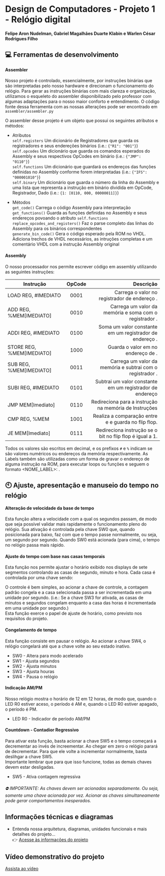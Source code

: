 # Design de Computadores - Projeto 1 - Relógio digital
#### Felipe Aron Nudelman, Gabriel Magalhães Duarte Klabin e Warlen César Rodrigues Filho

## :computer: Ferramentas de desenvolvimento

#### Assembler
Nosso projeto é controlado, essencialmente, por instruções binárias que são interpretadas pelo nosso hardware e direcionam o funcionamento do relógio. Para gerar as instruções binárias com mais clareza e organização, utilizamos o esqueleto do assembler disponibilizado pelo professor com algumas adaptações para o nosso maior conforto e entendimento.
O código fonte dessa ferramenta com as nossas alterações pode ser encontrado em `assembler/assembler.py`

O assembler desse projeto é um objeto que possui os seguintes atributos e métodos:

- Atributos  
`self.registers` Um dicionário de Registradores que guarda os registradores e seus endereções binários (i.e.: `{"R1": "001"}`)  
`self.opcodes` Um dicionário que guarda os comandos esperados do Assembly e seus respectivos OpCodes em binário (i.e.: `{"JMP": "0110"}`)  
`self.functions` Um dicionário que guardará os endereços das funções definidas no Assembly conforme forem interpretadas (i.e.: `{"IFS":  "000001010"}`)  
`self.binary` Um dicionário que guarda o número da linha do Assembly e uma lista que representa a instrução em binário dividida em OpCode, Registrador, Dado (i.e.: `{1: [0110, 000, 00000011]}`)  

- Métodos  
`get_code()` Carrega o código Assembly para interpretação  
`get_functions()` Guarda as funções definidas no Assembly e seus endereços povoando o atributo `self.functions`  
`replace_opcodes_and_registers()` Faz o parse completo das linhas do Assembly para os binários correspondentes  
`generate_bin_code()` Gera o código esperado pela ROM no VHDL. Adiciona trechos de VHDL necessários, as intruções completas e um comentário VHDL com a instrução Assembly original  

#### Assembly
O nosso processador nos permite escrever código em assembly utilizando as seguintes instruções:

|            Instrução      | OpCode        | Descrição                                                       |
| --------------------------|:-------------:|----------------------------------------------------------------:|
| LOAD REG, #IMEDIATO       |      0001     | Carrega o valor <IMEDIATO> no registrador de endereço <REG>.    |
| ADD REG, %MEM[IMEDIATO]   |      0010     | Carrega um valor da memória e soma com o registrador <REG>.     |
| ADDI REG, #IMEDIATO       |      0100     | Soma um valor constante em um registrador de endereço <REG>.    |
| STORE REG, %MEM[IMEDIATO] |      1000     | Guarda o valor em <REG> no endereço de <MEM>.                   |
| SUB REG, %MEM[IMEDIATO]   |      0011     | Carrega um valor da memória e subtrai com o registrador <REG>.  |
| SUBI REG, #IMEDIATO       |      0101     | Subtrai um valor constante em um registrador de endereço <REG>  |
| JMP MEM[Imediato]         |      0110     | Redireciona para a instrução <MEM> na memória de Instruções     |
| CMP REG, %MEM             |      1001     | Realiza a comparação entre <REG> e <MEM> e guarda no flip flop. |
| JE MEM[Imediato]          |      0111     | Redireciona instrução se o bit no flip flop é igual a 1.        |


Todos os valores são escritos em decimal, e os prefixos `#` e `%` indicam se são valores numéricos ou endereços da memória respectivamente. 
As Labels também são utilizadas como um forma de gravar o endereço de alguma instrução na ROM, para  executar loops ou funções e seguem o formato <NOME_LABEL>: <INSTRUCAO>.


## :clock10: Ajuste, apresentação e manuseio do tempo no relógio

#### Alteração de velocidade da base de tempo
Esta função altera a velocidade com a qual os segundos passam, de modo que seja possível validar mais rapidamente o funcionamento pleno do relógio. Sua ativação é controlada pela chave SW0 que, quando posicionada para baixo, 
faz com que o tempo passe normalmente, ou seja, um segundo por segundo. Quando SW0 está acionada (para cima), o tempo no relógio passa mais rápido.

#### Ajuste do tempo com base nas casas temporais 
Esta função nos permite ajustar o horário exibido nos displays de sete segmentos controlando as casas de segundo, minuto e hora. Cada casa é controlada por uma chave sendo:  

O controle é bem simples, ao acionar a chave de controle, a contagem padrão congela e a casa selecionada passa a ser incrementada em uma unidade por segundo. (i.e.: Se a chave SW3 for ativada, as casas de minutos e segundos congelam enquanto a casa das horas é incrementada em uma unidade por segundo.)  
Esta função exerce o papel de ajuste de horário, como previsto nos requisitos do projeto.

#### Congelamento de tempo
Esta função consiste em pausar o relógio. Ao acionar a chave SW4, o relógio congelará até que a chave volte ao seu estado inativo.
- SW0 - Altera para modo acelerado  
- SW1 - Ajusta segundos  
- SW2 - Ajusta minutos  
- SW3 - Ajusta houras  
- SW4 - Pausa o relógio  

#### Indicação AM/PM
Nosso relógio mostra o horário de 12 em 12 horas, de modo que, quando o LED R0 estiver aceso, o período é AM e, quando o LED R0 estiver apagado, o período é PM.
- LED R0 - Indicador de período AM/PM  

#### Countdown - Contadior Regressivo
Para ativar esta função, basta acionar a chave SW5 e o tempo começará a decrementar ao invés de increementar. Ao chegar em zero o relógio parará de decrementar. Para que ele volte a incrementar normalmente, basta deslihgar a chave SW5.  
Importante lembrar que para que isso funcione, todas as demais chaves devem estar desligadas.
- SW5 - Ativa contagem regressiva

###### :no_entry: IMPORTANTE: As chaves devem ser acionadas separadamente. Ou seja, somente uma chave acionada por vez. Acionar as chaves simultaneamente pode gerar comportamentos inesperados.
 
## Informações técnicas e diagramas
- Entenda nossa arquitetura, diagramas, unidades funcionais e mais detalhes do projeto...  
:point_right: [Acesse às informações do projeto](https://docs.google.com/document/d/1iSeh1RMxmLeC8MS8Etr-W29YoRSlrA4OQO4GgeF3XZ4/edit?usp=sharing)

## Vídeo demonstrativo do projeto
[Assista ao vídeo](https://www.youtube.com/watch?v=F1zJpvmqpkM&feature=youtu.be)

